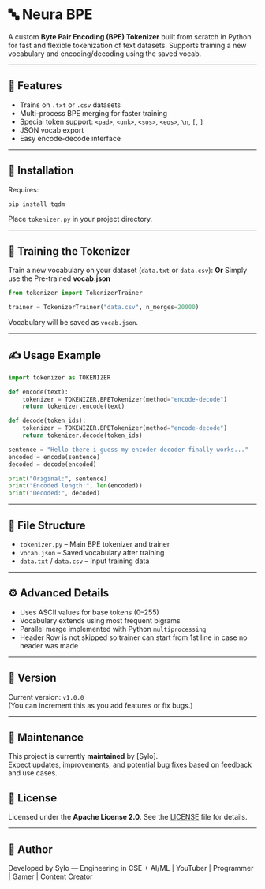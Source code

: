 # 🔤 Neura BPE

A custom **Byte Pair Encoding (BPE) Tokenizer** built from scratch in Python for fast and flexible tokenization of text datasets. Supports training a new vocabulary and encoding/decoding using the saved vocab.

---

## 🏦 Features

* Trains on `.txt` or `.csv` datasets
* Multi-process BPE merging for faster training
* Special token support: `<pad>`, `<unk>`, `<sos>`, `<eos>`, `\n`, `[`, `]`
* JSON vocab export
* Easy encode-decode interface

---

## 🚀 Installation

Requires:

```bash
pip install tqdm
```

Place `tokenizer.py` in your project directory.

---

## 🧐 Training the Tokenizer

Train a new vocabulary on your dataset (`data.txt` or `data.csv`):
______________Or______________ 
Simply use the Pre-trained **vocab.json**

```python
from tokenizer import TokenizerTrainer

trainer = TokenizerTrainer("data.csv", n_merges=20000)
```

Vocabulary will be saved as `vocab.json`.

---

## ✍️ Usage Example

```python
import tokenizer as TOKENIZER

def encode(text):
    tokenizer = TOKENIZER.BPETokenizer(method="encode-decode")
    return tokenizer.encode(text)

def decode(token_ids):
    tokenizer = TOKENIZER.BPETokenizer(method="encode-decode")
    return tokenizer.decode(token_ids)

sentence = "Hello there i guess my encoder-decoder finally works..."
encoded = encode(sentence)
decoded = decode(encoded)

print("Original:", sentence)
print("Encoded length:", len(encoded))
print("Decoded:", decoded)
```

---

## 📁 File Structure

* `tokenizer.py` – Main BPE tokenizer and trainer
* `vocab.json` – Saved vocabulary after training
* `data.txt` / `data.csv` – Input training data

---

## ⚙️ Advanced Details

* Uses ASCII values for base tokens (0–255)
* Vocabulary extends using most frequent bigrams
* Parallel merge implemented with Python `multiprocessing`
* Header Row is not skipped so trainer can start from 1st line in case no header was made

---

## 📌 Version

Current version: `v1.0.0`  
(You can increment this as you add features or fix bugs.)

---

## 🔧 Maintenance

This project is currently **maintained** by [Sylo].  
Expect updates, improvements, and potential bug fixes based on feedback and use cases.


## 📜 License

Licensed under the **Apache License 2.0**.
See the [LICENSE](https://www.apache.org/licenses/LICENSE-2.0) file for details.

---

## 🧠 Author

Developed by Sylo — Engineering in CSE + AI/ML | YouTuber | Programmer | Gamer | Content Creator
